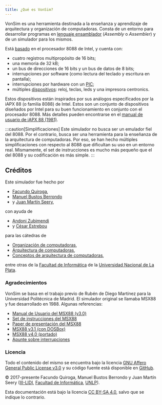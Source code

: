 ```yaml
---
title: ¿Qué es VonSim?
---
```


VonSim es una herramienta destinada a la enseñanza y aprendizaje de arquitectura y organización de computadoras. Consta de un entorno para desarrollar programas en [lenguaje ensamblador](/docs/cpu/assembly/) (_Assembly_ o _Assembler_) y de un simulador para los mismos.

Está [basado](/docs/cpu/) en el procesador 8088 de Intel, y cuenta con:

- cuatro registros multipropósito de 16 bits;
- una memoria de 32 kB;
- un bus de direcciones de 16 bits y un bus de datos de 8 bits;
- interrupciones por software (como lectura del teclado y escritura en pantalla);
- interrupciones por hardware con un [PIC](/docs/io/modules/pic/);
- múltiples [dispositivos](/docs/io/devices/): reloj, teclas, leds y una impresora centronics.

Estos dispositivos están inspirados por sus análogos especificados por la iAPX 88 (o familia 8088) de Intel. Estos son un conjunto de dispositivos diseñados por Intel para su buen funcionamiento en conjunto con el procesador 8088. Más detalles pueden encontrarse en el [manual de usuario de iAPX 88 (1981)](http://www.bitsavers.org/components/intel/_dataBooks/1981_iAPX_86_88_Users_Manual.pdf).

:::caution[Simplificaciones]
Este simulador no busca ser un emulador fiel del 8088. Por el contrario, busca ser una herramienta para la enseñanza de la arquitectura de computadoras. Por eso, se han hecho múltiples simplificaciones con respecto al 8088 que dificultan su uso en un entorno real. Mismamente, el set de instrucciones es mucho más pequeño que el del 8088 y su codificación es más simple.
:::

## Créditos

Este simulador fue hecho por

- [Facundo Quiroga](http://facundoq.github.io/),
- [Manuel Bustos Berrondo](https://github.com/manuelbb)
- y [Juan Martín Seery](https://juanm04.com),

con ayuda de

- [Andoni Zubimendi](https://github.com/AndoniZubimendi)
- y [César Estrebou](https://github.com/cesarares)

para las cátedras de

- [Organización de computadoras](http://weblidi.info.unlp.edu.ar/catedras/organiza/),
- [Arquitectura de computadoras](http://weblidi.info.unlp.edu.ar/catedras/arquitecturaP2003/),
- [Conceptos de arquitectura de computadoras](http://weblidi.info.unlp.edu.ar/catedras/ConArqCom/),

entre otras de la [Facultad de Informática](https://info.unlp.edu.ar/) de la [Universidad Nacional de La Plata](https://www.unlp.edu.ar/).

### Agradecimientos

VonSim se basa en el trabajo previo de Rubén de Diego Martínez para la Universidad Politécnica de Madrid. El simulador original se llamaba MSX88 y fue desarrollado en 1988. Algunas referencias:

- [Manual de Usuario del MSX88 (v3.0)](/docs/msx88/Manual-MSX88.pdf)
- [Set de instrucciones del MSX88](/docs/msx88/set-instr-MSX88.PDF)
- [Paper de presentación del MSX88](/docs/msx88/msx88-original-paper.pdf)
- [MSX88 v3.1 (con DOSBox)](/docs/msx88/MSX88Portable.zip)
- [MSX88 v4.0 (portado)](/docs/msx88/msx88_2017.rar)
- [Apunte sobre interrupciones](/docs/msx88/apunte-interrupciones.pdf)

### Licencia

Todo el contenido del mismo se encuentra bajo la licencia [GNU Affero General Public License v3.0](https://github.com/vonsim/vonsim/blob/main/LICENSE) y su código fuente está disponible en [GitHub](https://github.com/vonsim/vonsim).

&copy; 2017-presente Facundo Quiroga, Manuel Bustos Berrondo y Juan Martín Seery ([III-LIDI](https://weblidi.info.unlp.edu.ar/), [Facultad de Informática](https://info.unlp.edu.ar/), [UNLP](https://unlp.edu.ar/)).

Esta documentación está bajo la licencia [CC BY-SA 4.0](https://creativecommons.org/licenses/by-sa/4.0/), salvo que se indique lo contrario.
